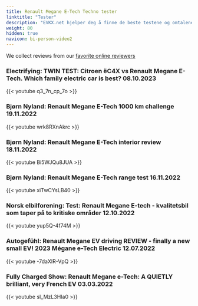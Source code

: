 ```yaml
---
title: Renault Megane E-Tech Techno tester
linktitle: "Tester"
description: "EVKX.net hjelper deg å finne de beste testene og omtalene av denne modellen. "
weight: 80
hidden: true
navicon: bi-person-video2
---
```

We collect reviews from our [favorite online reviewers](/guides/evreviewers/)

### Electrifying: TWIN TEST: Citroen ëC4X vs Renault Megane E-Tech. Which family electric car is best? 08.10.2023

{{< youtube q3_7n_cp_7o >}}

### Bjørn Nyland: Renault Megane E-Tech 1000 km challenge 19.11.2022

{{< youtube wrk8RXnAkrc >}}

### Bjørn Nyland: Renault Megane E-Tech interior review 18.11.2022

{{< youtube Bi5WJQu8JUA >}}

### Bjørn Nyland: Renault Megane E-Tech range test 16.11.2022

{{< youtube xiTwCYsLB40 >}}

### Norsk elbilforening: Test: Renault Megane E-tech - kvalitetsbil som taper på to kritiske områder 12.10.2022

{{< youtube yup5Q-4f74M >}}

### Autogefühl: Renault Megane EV driving REVIEW - finally a new small EV! 2023 Mégane e-Tech Electric 12.07.2022

{{< youtube -7daXlR-VpQ >}}

### Fully Charged Show: Renault Megane e-Tech: A QUIETLY brilliant, very French EV 03.03.2022

{{< youtube sI_MzL3HIa0 >}}

